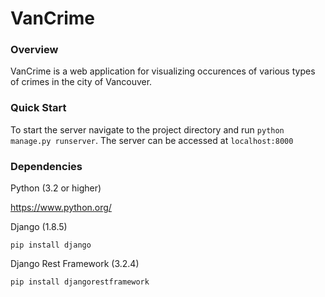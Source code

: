# VanCrime

### Overview

VanCrime is a web application for visualizing occurences of various types of crimes in the city of Vancouver.

### Quick Start

To start the server navigate to the project directory and run `python manage.py runserver`. The server can be accessed at `localhost:8000`

### Dependencies
Python (3.2 or higher)

https://www.python.org/

Django (1.8.5)

    pip install django

Django Rest Framework (3.2.4)

    pip install djangorestframework
